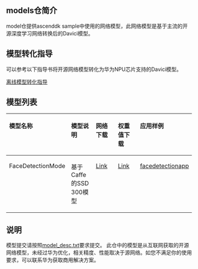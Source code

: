  ## models仓简介
 model仓提供ascenddk sample中使用的网络模型，此网络模型是基于主流的开源深度学习网络转换后的Davici模型。
 
 ## 模型转化指导
可以参考以下指导书将开源网络模型转化为华为NPU芯片支持的Davici模型。

[离线模型转化指导](https://ascend.github.io/ascenddk-private/doc/cn/mindstudio_opg/%E6%96%B0%E5%A2%9E%E8%87%AA%E5%AE%9A%E4%B9%89%E6%A8%A1%E5%9E%8B%E7%BB%84%E4%BB%B6.html)

## 模型列表<a name="section62083614491"></a>

<a name="table224171614494"></a>
<table><thead align="left"><tr id="row5243191618495"><th class="cellrowborder" valign="top" width="20%" id="mcps1.1.6.1.1"><p id="p1524371634910"><a name="p1524371634910"></a><a name="p1524371634910"></a>模型名称</p>
</th>
<th class="cellrowborder" valign="top" width="20%" id="mcps1.1.6.1.2"><p id="p82431216154918"><a name="p82431216154918"></a><a name="p82431216154918"></a>模型说明</p>
</th>
<th class="cellrowborder" valign="top" width="20%" id="mcps1.1.6.1.3"><p id="p172431016184911"><a name="p172431016184911"></a><a name="p172431016184911"></a>网络下载</p>
</th>
<th class="cellrowborder" valign="top" width="20%" id="mcps1.1.6.1.4"><p id="p12436164492"><a name="p12436164492"></a><a name="p12436164492"></a>权重值下载</p>
</th>
<th class="cellrowborder" valign="top" width="20%" id="mcps1.1.6.1.5"><p id="p102437162496"><a name="p102437162496"></a><a name="p102437162496"></a>应用样例</p>
</th>
</tr>
</thead>
<tbody><tr id="row12243161634918"><td class="cellrowborder" valign="top" width="20%" headers="mcps1.1.6.1.1 "><p id="p324351654911"><a name="p324351654911"></a><a name="p324351654911"></a>FaceDetectionMode</p>
</td>
<td class="cellrowborder" valign="top" width="20%" headers="mcps1.1.6.1.2 "><p id="p15243916204916"><a name="p15243916204916"></a><a name="p15243916204916"></a>基于Caffe的SSD 300模型</p>
</td>
<td class="cellrowborder" valign="top" width="20%" headers="mcps1.1.6.1.3 "><p id="p9879201815507"><a name="p9879201815507"></a><a name="p9879201815507"></a><a href="https://github.com/opencv/opencv/blob/master/samples/dnn/face_detector/deploy.prototxt" target="_blank" rel="noopener noreferrer">Link</a></p>
</td>
<td class="cellrowborder" valign="top" width="20%" headers="mcps1.1.6.1.4 "><p id="p6243161654911"><a name="p6243161654911"></a><a name="p6243161654911"></a><a href="https://github.com/opencv/opencv_3rdparty/tree/dnn_samples_face_detector_20170830" target="_blank" rel="noopener noreferrer">Link</a></p>
</td>
<td class="cellrowborder" valign="top" width="20%" headers="mcps1.1.6.1.5 "><p id="p152433163495"><a name="p152433163495"></a><a name="p152433163495"></a><a href="https://github.com/Ascend/ascenddk/tree/master/smartcity/facedetectionapp" target="_blank" rel="noopener noreferrer">facedetectionapp</a></p>
</td>
</tr>
</tbody>
</table>

## 说明<a name="section5806355565"></a>

模型提交请按照[model_desc.txt](model_desc.txt)要求提交。
此仓中的模型是从互联网获取的开源网络模型，未经过华为优化，相关精度、性能取决于源网络。如您不满足你的使用要求，可以联系华为获取商用解决方案。
